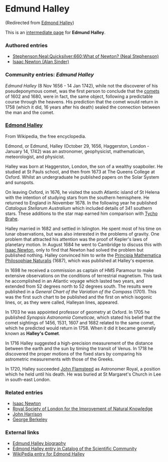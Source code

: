 
# Edmund Halley

(Redirected from [Edmond Halley](/edmond-halley))

This is an [intermediate page](/metaweb-intermediate-page) for 
**Edmund Halley**.


### Authored entries


* [Stephenson:Neal:Quicksilver:660:What of Newton? (Neal Stephenson)](/stephenson-neal-quicksilver-660-what-of-newton-neal-stephenson)
* [Isaac Newton (Alan Sinder)](/isaac-newton-alan-sinder)


### Community entries: *Edmund Halley*


*Edmund Halley* (8 Nov 1656 - 14 Jan 1742), while not the discoverer of his pseudeponymous comet, was the first person to conclude that the [comets](/comet) of 1602 and 1680, were in fact, the same object, following a predictable course through the heavens. His prediction that the comet would return in 1758 (which it did, 16 years after his death) sealed the connection between the man and the comet.

### [Edmond Halley](/edmond-halley)


From Wikipedia, the free encyclopedia. 

Edmond, or Edmund, Halley (October 29, 1656, Haggerston, London - January 14, 1742) was an astronomer, geophysicist, mathematician, meteorologist, and physicist. 

Halley was born at Haggerston, London, the son of a wealthy soapboiler. He studied at St Pauls school, and then from 1673 at The Queens College at Oxford. Whilst an undergraduate he published papers on the Solar System and sunspots. 

On leaving Oxford, in 1676, he visited the south Atlantic island of St Helena with the intention of studying stars from the southern hemisphere. He returned to England in November 1678. In the following year he published *Catalogus Stellarum Australium* which included details of 341 southern stars. These additions to the star map earned him comparison with [Tycho Brahe](/tycho-brahe). 

Halley married in 1682 and settled in Islington. He spent most of his time on lunar observations, but was also interested in the problems of gravity. One problem that attracted his attention was the proof of Kepler's laws of planetary motion. In August 1684 he went to Cambridge to discuss this with [Isaac Newton](/isaac-newton), only to find that Newton had solved the problem but published nothing. Halley convinced him to write the [Principia Mathematica Philosophiae Naturalis](/principia-mathematica) (1687), which was published at Halley's expense. 

In 1698 he received a commission as captain of HMS Paramour to make extensive observations on the conditions of terrestrial magnetism. This task he accomplished in an Atlantic voyage which lasted two years, and extended from 52 degrees north to 52 degrees south. The results were published in a *General Chart of the Variation of the Compass* (1701). This was the first such chart to be published and the first on which isogonic lines, or, as they were called, Halleyan lines, appeared. 

In 1703 he was appointed professor of geometry at Oxford. In 1705 he published *Synopsis Astronomia Cometicae*, which stated his belief that the comet sightings of 1456, 1531, 1607 and 1682 related to the same comet, which he predicted would return in 1758. When it did it became generally known as **Halley's Comet**. 

In 1716 Halley suggested a high-precision measurement of the distance between the earth and the sun by timing the transit of Venus. In 1718 he discovered the proper motions of the fixed stars by comparing his astrometric measurements with those of the Greeks. 

In 1720, Halley succeeded [John Flamsteed](/john-flamsteed) as Astronomer Royal, a position which he held until his death. He was buried at St Margaret's Church in Lee in south-east London.

### Related entries


* [Isaac Newton](/isaac-newton)
* [Royal Society of London for the Improvement of Natural Knowledge](/royal-society-of-london-for-the-improvement-of-natural-knowledge)
* [John Harrison](/john-harrison)
* [George Berkeley](/george-berkeley)


### External links


* [Edmund Halley biography](/http-www-gap-dcs-st-and-ac-uk-history-mathematicians-halley-html)
* [Edmond Halley entry in Catalog of the Scientific Community](/http-es-rice-edu-es-humsoc-galileo-catalog-files-halley-html)
* [WikiPedia entry for Edmond Halley](/http-en2-wikipedia-org-wiki-edmond-halley)
